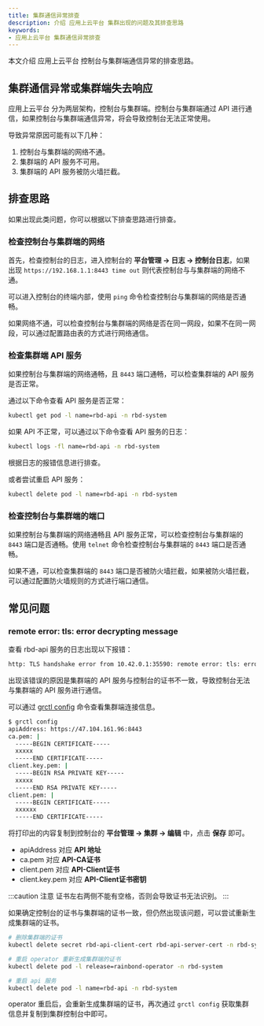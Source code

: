 ```yaml
---
title: 集群通信异常排查
description: 介绍 应用上云平台 集群出现的问题及其排查思路
keywords: 
- 应用上云平台 集群通信异常排查
---
```


本文介绍 应用上云平台 控制台与集群端通信异常的排查思路。

## 集群通信异常或集群端失去响应

应用上云平台 分为两层架构，控制台与集群端。控制台与集群端通过 API 进行通信，如果控制台与集群端通信异常，将会导致控制台无法正常使用。

导致异常原因可能有以下几种：

1. 控制台与集群端的网络不通。
2. 集群端的 API 服务不可用。
3. 集群端的 API 服务被防火墙拦截。

## 排查思路

如果出现此类问题，你可以根据以下排查思路进行排查。

### 检查控制台与集群端的网络

首先，检查控制台的日志，进入控制台的 **平台管理 -> 日志 -> 控制台日志**，如果出现 `https://192.168.1.1:8443 time out` 则代表控制台与与集群端的网络不通。

可以进入控制台的终端内部，使用 `ping` 命令检查控制台与集群端的网络是否通畅。

如果网络不通，可以检查控制台与集群端的网络是否在同一网段，如果不在同一网段，可以通过配置路由表的方式进行网络通信。

### 检查集群端 API 服务

如果控制台与集群端的网络通畅，且 `8443` 端口通畅，可以检查集群端的 API 服务是否正常。

通过以下命令查看 API 服务是否正常：

```bash
kubectl get pod -l name=rbd-api -n rbd-system
```

如果 API 不正常，可以通过以下命令查看 API 服务的日志：

```bash
kubectl logs -fl name=rbd-api -n rbd-system
```

根据日志的报错信息进行排查。

或者尝试重启 API 服务：

```bash
kubectl delete pod -l name=rbd-api -n rbd-system
```

### 检查控制台与集群端的端口

如果控制台与集群端的网络通畅且 API 服务正常，可以检查控制台与集群端的 `8443` 端口是否通畅。使用 `telnet` 命令检查控制台与集群端的 `8443` 端口是否通畅。

如果不通，可以检查集群端的 `8443` 端口是否被防火墙拦截，如果被防火墙拦截，可以通过配置防火墙规则的方式进行端口通信。

## 常见问题

### remote error: tls: error decrypting message

查看 rbd-api 服务的日志出现以下报错：

```bash
http: TLS handshake error from 10.42.0.1:35590: remote error: tls: error decrypting message
```

出现该错误的原因是集群端的 API 服务与控制台的证书不一致，导致控制台无法与集群端的 API 服务进行通信。

可以通过 [grctl config](ops-guide/tools/grctl) 命令查看集群端连接信息。

```bash
$ grctl config
apiAddress: https://47.104.161.96:8443
ca.pem: |
  -----BEGIN CERTIFICATE-----
  xxxxx
  -----END CERTIFICATE-----
client.key.pem: |
  -----BEGIN RSA PRIVATE KEY-----
  xxxxx
  -----END RSA PRIVATE KEY-----
client.pem: |
  -----BEGIN CERTIFICATE-----
  xxxxxx
  -----END CERTIFICATE-----
```

将打印出的内容复制到控制台的 **平台管理 -> 集群 -> 编辑** 中，点击 **保存** 即可。
* apiAddress 对应 **API 地址**
* ca.pem 对应 **API-CA证书**
* client.pem 对应 **API-Client证书**
* client.key.pem 对应 **API-Client证书密钥**

:::caution 注意
证书左右两侧不能有空格，否则会导致证书无法识别。
:::

如果确定控制台的证书与集群端的证书一致，但仍然出现该问题，可以尝试重新生成集群端的证书。

```bash
# 删除集群端的证书
kubectl delete secret rbd-api-client-cert rbd-api-server-cert -n rbd-system

# 重启 operator 重新生成集群端的证书
kubectl delete pod -l release=rainbond-operator -n rbd-system

# 重启 api 服务
kubectl delete pod -l name=rbd-api -n rbd-system
```

operator 重启后，会重新生成集群端的证书，再次通过 `grctl config` 获取集群信息并复制到集群控制台中即可。